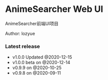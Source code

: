 # AnimeSearcher Web UI

AnimeSearcher前端UI项目

Author: lozyue


### Latest release 

- v1.0.0 Updated @2020-12-15
- v1.0.0 beta on @2020-12-14
- v0.9.9 on @2020-10-25
- v0.9.8 on @2020-09-11
